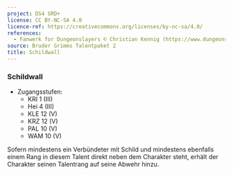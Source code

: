 ```yaml
---
project: DS4 SRD+
license: CC BY-NC-SA 4.0
licence-ref: https://creativecommons.org/licenses/by-nc-sa/4.0/
references: 
  - Fanwerk for Dungeonslayers © Christian Kennig (https://www.dungeonslayers.net/)
source: Bruder Grimms Talentpaket 2
title: Schildwall
---
```


### Schildwall

- Zugangsstufen:
  - KRI 1 (III)
  - Hei 4 (III)
  - KLE 12 (V)
  - KRZ 12 (V)
  - PAL 10 (V)
  - WAM 10 (V)

Sofern mindestens ein Verbündeter mit Schild und mindestens ebenfalls einem Rang in diesem Talent direkt neben dem Charakter steht, erhält der Charakter seinen Talentrang auf seine Abwehr hinzu.


